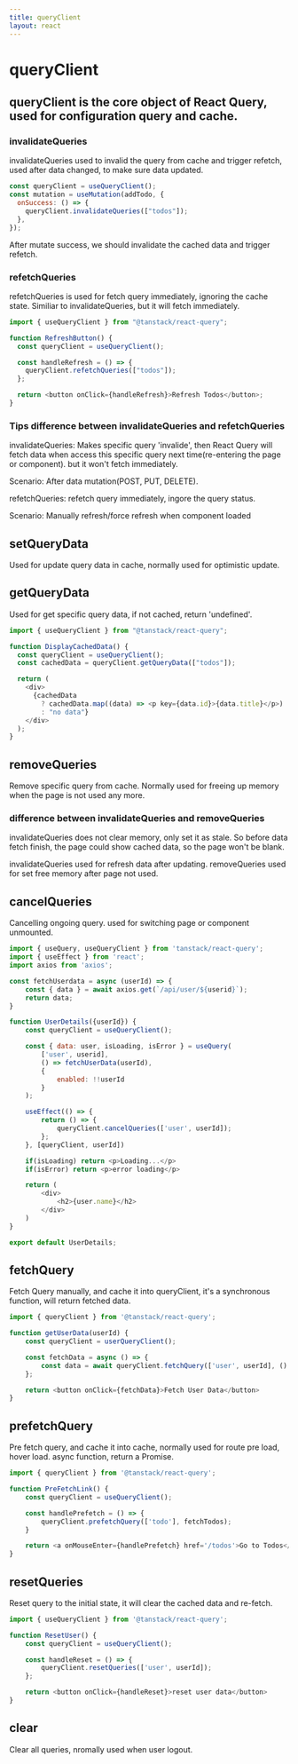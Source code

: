```yaml
---
title: queryClient
layout: react
---
```


# queryClient

## queryClient is the core object of React Query, used for configuration query and cache.

### invalidateQueries

invalidateQueries used to invalid the query from cache and trigger refetch, used after data changed, to make sure data updated.

```js
const queryClient = useQueryClient();
const mutation = useMutation(addTodo, {
  onSuccess: () => {
    queryClient.invalidateQueries(["todos"]);
  },
});
```

After mutate success, we should invalidate the cached data and trigger refetch.

### refetchQueries

refetchQueries is used for fetch query immediately, ignoring the cache state. Similiar to invalidateQueries, but it will fetch immediately.

```js
import { useQueryClient } from "@tanstack/react-query";

function RefreshButton() {
  const queryClient = useQueryClient();

  const handleRefresh = () => {
    queryClient.refetchQueries(["todos"]);
  };

  return <button onClick={handleRefresh}>Refresh Todos</button>;
}
```

### Tips difference between invalidateQueries and refetchQueries

invalidateQueries:
Makes specific query 'invalide', then React Query will fetch data when access this specific query next time(re-entering the page or component). but it won't fetch immediately.

Scenario: After data mutation(POST, PUT, DELETE).

refetchQueries:
refetch query immediately, ingore the query status.

Scenario: Manually refresh/force refresh when component loaded

## setQueryData

Used for update query data in cache, normally used for optimistic update.

## getQueryData

Used for get specific query data, if not cached, return 'undefined'.

```js
import { useQueryClient } from "@tanstack/react-query";

function DisplayCachedData() {
  const queryClient = useQueryClient();
  const cachedData = queryClient.getQueryData(["todos"]);

  return (
    <div>
      {cachedData
        ? cachedData.map((data) => <p key={data.id}>{data.title}</p>)
        : "no data"}
    </div>
  );
}
```

## removeQueries

Remove specific query from cache. Normally used for freeing up memory when the page is not used any more.

### difference between invalidateQueries and removeQueries

invalidateQueries does not clear memory, only set it as stale. So before data fetch finish, the page could show cached data, so the page won't be blank.

invalidateQueries used for refresh data after updating.
removeQueries used for set free memory after page not used.

## cancelQueries

Cancelling ongoing query. used for switching page or component unmounted.

```js
import { useQuery, useQueryClient } from 'tanstack/react-query';
import { useEffect } from 'react';
import axios from 'axios';

const fetchUserdata = async (userId) => {
    const { data } = await axios.get(`/api/user/${userid}`);
    return data;
}

function UserDetails({userId}) {
    const queryClient = useQueryClient();

    const { data: user, isLoading, isError } = useQuery(
        ['user', userid],
        () => fetchUserData(userId),
        {
            enabled: !!userId
        }
    );

    useEffect(() => {
        return () => {
            queryClient.cancelQueries(['user', userId]);
        };
    }, [queryClient, userId])

    if(isLoading) return <p>Loading...</p>
    if(isError) return <p>error loading</p>

    return (
        <div>
            <h2>{user.name}</h2>
        </div>
    )
}

export default UserDetails;
```

## fetchQuery
Fetch Query manually, and cache it into queryClient, it's a synchronous function, will return fetched data.

```js
import { queryClient } from '@tanstack/react-query';

function getUserData(userId) {
    const queryClient = userQueryClient();

    const fetchData = async () => {
        const data = await queryClient.fetchQuery(['user', userId], () => fetch(`/api/users/${userId}`).then((res) => res.json()))
    };

    return <button onClick={fetchData}>Fetch User Data</button>
}
```

## prefetchQuery 
Pre fetch query, and cache it into cache, normally used for route pre load, hover load. async function, return a Promise.

```js
import { queryClient } from '@tanstack/react-query';

function PreFetchLink() {
    const queryClient = useQueryClient();

    const handlePrefetch = () => {
        queryClient.prefetchQuery(['todo'], fetchTodos);
    }

    return <a onMouseEnter={handlePrefetch} href='/todos'>Go to Todos</a>
}
```

## resetQueries
Reset query to the initial state, it will clear the cached data and re-fetch.

```js
import { useQueryClient } from '@tanstack/react-query';

function ResetUser() {
    const queryClient = useQueryClient();

    const handleReset = () => {
        queryClient.resetQueries(['user', userId]);
    };

    return <button onClick={handleReset}>reset user data</button>
}
```

## clear

Clear all queries, nromally used when user logout.

